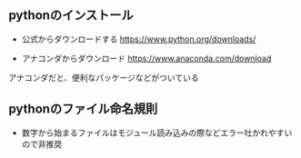 ## pythonのインストール

- 公式からダウンロードする
https://www.python.org/downloads/


- アナコンダからダウンロード
https://www.anaconda.com/download


アナコンダだと、便利なパッケージなどがついている


## pythonのファイル命名規則

- 数字から始まるファイルはモジュール読み込みの際などエラー吐かれやすいので非推奨